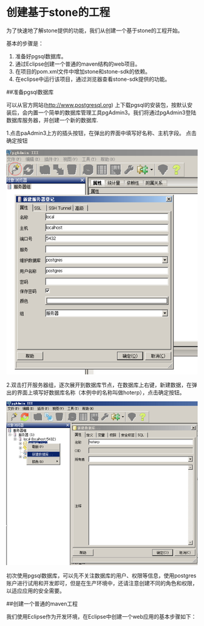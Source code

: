 # 创建基于stone的工程

为了快速地了解stone提供的功能，我们从创建一个基于stone的工程开始。

基本的步骤是：
1. 准备好pgsql数据库。
2. 通过Eclipse创建一个普通的maven结构的web项目。
3. 在项目的pom.xml文件中增加stone和stone-sdk的依赖。
4. 在eclipse中运行该项目，通过浏览器查看stone-sdk提供的功能。


##准备pgsql数据库

可以从官方网站(http://www.postgresql.org) 上下载pgsql的安装包，按默认安装后，会内置一个简单的数据库管理工具pgAdmin3。我们将通过pgAdmin3登陆数据库服务器，并创建一个新的数据库.

1.点击paAdmin3上方的插头按钮，在弹出的界面中填写好名称、主机字段。
点击确定按钮

![Figure 1-1](images/1/pgAdmin3建立数据库连接.jpg)

2.双击打开服务器组，逐次展开到数据库节点，在数据库上右键，新建数据，在弹出的界面上填写好数据库名称（本例中的名称叫做hoterp），点击确定按钮。

![Figure 1-1](images/1/pgAdmin3创建数据库.jpg)


初次使用pgsql数据库，可以先不关注数据库的用户、权限等信息，使用postgres账户进行试用和开发即可，但是在生产环境中，还请注意创建不同的角色和权限，以适应应用的安全需要。

##创建一个普通的maven工程

我们使用Eclipse作为开发环境，在Eclipse中创建一个web应用的基本步骤如下：